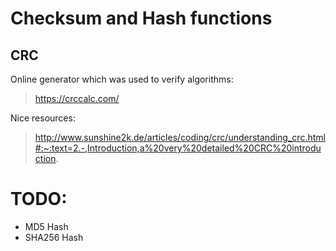 # Checksum and Hash functions

## CRC
Online generator which was used to verify algorithms:
>	https://crccalc.com/

Nice resources:
>	http://www.sunshine2k.de/articles/coding/crc/understanding_crc.html#:~:text=2.-,Introduction,a%20very%20detailed%20CRC%20introduction.


# TODO:
-	MD5 Hash
-	SHA256 Hash
